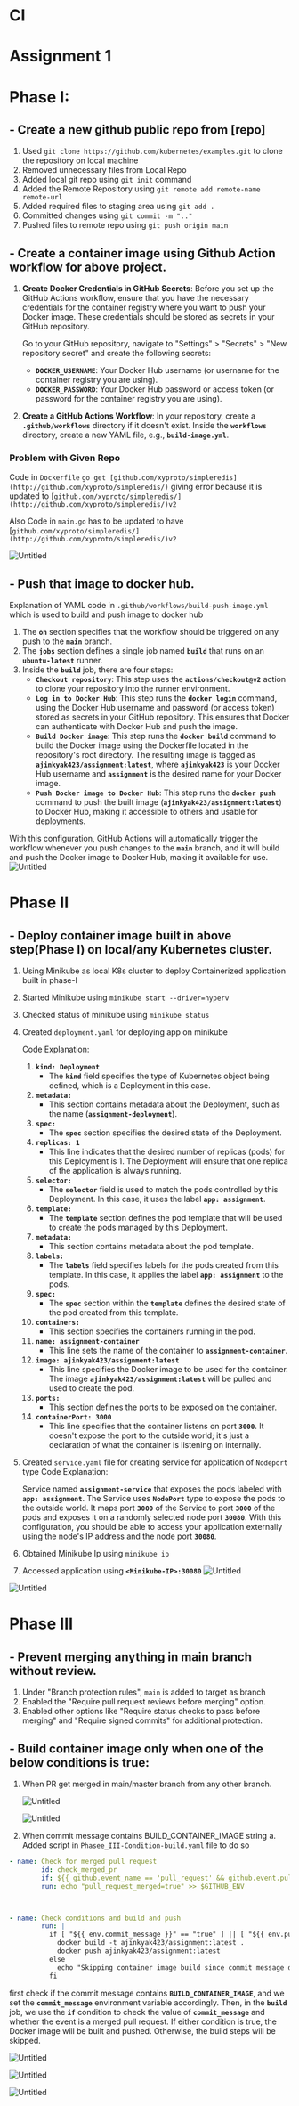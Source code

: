 # CI

# Assignment 1

# Phase I:

## - Create a new github public repo from [repo]

1. Used `git clone https://github.com/kubernetes/examples.git` to clone the repository on local machine
2. Removed unnecessary files from Local Repo
3. Added local git repo using `git init` command 
4. Added the Remote Repository using `git remote add remote-name remote-url`
5. Added required files to staging area using `git add .`
6. Committed changes using `git commit -m ".."`
7. Pushed files to remote repo using `git push origin main` 

## - Create a container image using Github Action workflow for above project.

1. **Create Docker Credentials in GitHub Secrets**:
Before you set up the GitHub Actions workflow, ensure that you have the necessary credentials for the container registry where you want to push your Docker image. These credentials should be stored as secrets in your GitHub repository.
    
    Go to your GitHub repository, navigate to "Settings" > "Secrets" > "New repository secret" and create the following secrets:
    
    - **`DOCKER_USERNAME`**: Your Docker Hub username (or username for the container registry you are using).
    - **`DOCKER_PASSWORD`**: Your Docker Hub password or access token (or password for the container registry you are using).
2. **Create a GitHub Actions Workflow**:
In your repository, create a **`.github/workflows`** directory if it doesn't exist. Inside the **`workflows`** directory, create a new YAML file, e.g., **`build-image.yml`**.

### Problem with Given Repo

Code in `Dockerfile` 
`go get [github.com/xyproto/simpleredis](http://github.com/xyproto/simpleredis/)` giving error because it is updated to [`github.com/xyproto/simpleredis/](http://github.com/xyproto/simpleredis/)v2` 

Also Code in `main.go` has to be updated to have [`github.com/xyproto/simpleredis/](http://github.com/xyproto/simpleredis/)v2` 

![Untitled](https://github.com/ajinkyak423/C1-Assignment/blob/1060d2c7f9cd56588b5d640c99289a82af27a130/images/build%20.png)

## - Push that image to docker hub.

Explanation of YAML code in `.github/workflows/build-push-image.yml` which is used to build and push image to docker hub

1. The **`on`** section specifies that the workflow should be triggered on any push to the **`main`** branch.
2. The **`jobs`** section defines a single job named **`build`** that runs on an **`ubuntu-latest`** runner.
3. Inside the **`build`** job, there are four steps:
    - **`Checkout repository`**: This step uses the **`actions/checkout@v2`** action to clone your repository into the runner environment.
    - **`Log in to Docker Hub`**: This step runs the **`docker login`** command, using the Docker Hub username and password (or access token) stored as secrets in your GitHub repository. This ensures that Docker can authenticate with Docker Hub and push the image.
    - **`Build Docker image`**: This step runs the **`docker build`** command to build the Docker image using the Dockerfile located in the repository's root directory. The resulting image is tagged as **`ajinkyak423/assignment:latest`**, where **`ajinkyak423`** is your Docker Hub username and **`assignment`** is the desired name for your Docker image.
    - **`Push Docker image to Docker Hub`**: This step runs the **`docker push`** command to push the built image (**`ajinkyak423/assignment:latest`**) to Docker Hub, making it accessible to others and usable for deployments.

With this configuration, GitHub Actions will automatically trigger the workflow whenever you push changes to the **`main`** branch, and it will build and push the Docker image to Docker Hub, making it available for use.
![Untitled](https://github.com/ajinkyak423/C1-Assignment/blob/1060d2c7f9cd56588b5d640c99289a82af27a130/images/docker%20hub.png)

# Phase II

## - Deploy container image built in above step(Phase I) on local/any Kubernetes cluster.

1. Using Minikube as local K8s cluster to deploy Containerized application built in phase-I
2. Started Minikube using `minikube start --driver=hyperv`
3. Checked status of minikube using `minikube status`
4. Created `deployment.yaml` for deploying app on minikube
    
    Code Explanation:
    
    1. **`kind: Deployment`**
        - The **`kind`** field specifies the type of Kubernetes object being defined, which is a Deployment in this case.
    2. **`metadata:`**
        - This section contains metadata about the Deployment, such as the name (**`assignment-deployment`**).
    3. **`spec:`**
        - The **`spec`** section specifies the desired state of the Deployment.
    4. **`replicas: 1`**
        - This line indicates that the desired number of replicas (pods) for this Deployment is 1. The Deployment will ensure that one replica of the application is always running.
    5. **`selector:`**
        - The **`selector`** field is used to match the pods controlled by this Deployment. In this case, it uses the label **`app: assignment`**.
    6. **`template:`**
        - The **`template`** section defines the pod template that will be used to create the pods managed by this Deployment.
    7. **`metadata:`**
        - This section contains metadata about the pod template.
    8. **`labels:`**
        - The **`labels`** field specifies labels for the pods created from this template. In this case, it applies the label **`app: assignment`** to the pods.
    9. **`spec:`**
        - The **`spec`** section within the **`template`** defines the desired state of the pod created from this template.
    10. **`containers:`**
        - This section specifies the containers running in the pod.
    11. **`name: assignment-container`**
        - This line sets the name of the container to **`assignment-container`**.
    12. **`image: ajinkyak423/assignment:latest`**
        - This line specifies the Docker image to be used for the container. The image **`ajinkyak423/assignment:latest`** will be pulled and used to create the pod.
    13. **`ports:`**
        - This section defines the ports to be exposed on the container.
    14. **`containerPort: 3000`**
        - This line specifies that the container listens on port **`3000`**. It doesn't expose the port to the outside world; it's just a declaration of what the container is listening on internally.

5. Created `service.yaml` file for creating service for application of `Nodeport` type
Code Explanation:
    
    Service named **`assignment-service`** that exposes the pods labeled with **`app: assignment`**. The Service uses **`NodePort`** type to expose the pods to the outside world. It maps port **`3000`** of the Service to port **`3000`** of the pods and exposes it on a randomly selected node port **`30080`**. With this configuration, you should be able to access your application externally using the node's IP address and the node port **`30080`**.
    
6. Obtained Minikube Ip using `minikube ip`
7. Accessed application using **`<Minikube-IP>:30080`**
![Untitled](https://github.com/ajinkyak423/C1-Assignment/blob/1060d2c7f9cd56588b5d640c99289a82af27a130/images/minikube%20setup.png)

![Untitled](https://github.com/ajinkyak423/C1-Assignment/blob/1060d2c7f9cd56588b5d640c99289a82af27a130/images/minikube%20deploymane.png)

# Phase III

## - Prevent merging anything in main branch without review.

1. Under "Branch protection rules", `main` is added to target as branch
2. Enabled the "Require pull request reviews before merging" option.
3. Enabled other options like "Require status checks to pass before merging" and "Require signed commits" for additional protection.

## - Build container image only when one of the below conditions is true:

1.  When PR get merged in main/master branch from any other branch.

    
    ![Untitled](https://github.com/ajinkyak423/C1-Assignment/blob/1060d2c7f9cd56588b5d640c99289a82af27a130/images/confirm%20merge%20pr.png)
    
    ![Untitled](https://github.com/ajinkyak423/C1-Assignment/blob/1060d2c7f9cd56588b5d640c99289a82af27a130/images/pr%20mearged.png)
    
2.  When commit message contains BUILD_CONTAINER_IMAGE string
   a. Added script in `Phasee_III-Condition-build.yaml` file to do so 

```yaml
- name: Check for merged pull request
        id: check_merged_pr
        if: ${{ github.event_name == 'pull_request' && github.event.pull_request.merged && github.event.pull_request.base.ref == 'main' }}
        run: echo "pull_request_merged=true" >> $GITHUB_ENV



- name: Check conditions and build and push
        run: |
          if [ "${{ env.commit_message }}" == "true" ] || [ "${{ env.pull_request_merged }}" == "true" ]; then
            docker build -t ajinkyak423/assignment:latest .
            docker push ajinkyak423/assignment:latest
          else
            echo "Skipping container image build since commit message doesn't contain 'BUILD_CONTAINER_IMAGE'"
          fi
```

first check if the commit message contains **`BUILD_CONTAINER_IMAGE`**, and we set the **`commit_message`** environment variable accordingly. Then, in the **`build`** job, we use the **`if`** condition to check the value of **`commit_message`** and whether the event is a merged pull request. If either condition is true, the Docker image will be built and pushed. Otherwise, the build steps will be skipped.

![Untitled](https://github.com/ajinkyak423/C1-Assignment/blob/1060d2c7f9cd56588b5d640c99289a82af27a130/images/1%20condition%20build%20success.png)

![Untitled](https://github.com/ajinkyak423/C1-Assignment/blob/c144d81c346b3443b333bd8d40035ab0368c3cb0/images/1%20no%20build%20.png)

![Untitled](https://github.com/ajinkyak423/Assignment/blob/8c57759d19d3ac07bce0d1019574ad9dd7714f16/images/build%20after%20pull%20req%20merged.png)
